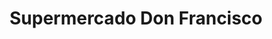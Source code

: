 ---
title: "Supermercado Don Francisco"
url: /caracas/supermercado-don-francisco/
shop: supermercado
---